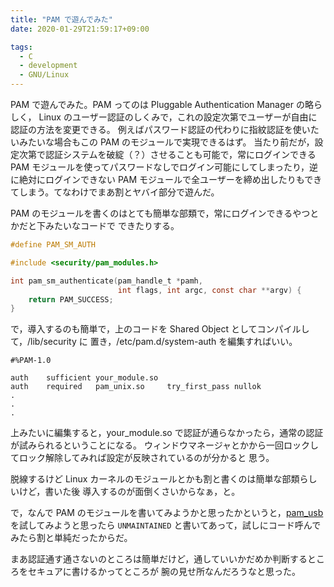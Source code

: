 ```yaml
---
title: "PAM で遊んでみた"
date: 2020-01-29T21:59:17+09:00

tags:
  - C
  - development
  - GNU/Linux
---
```


PAM で遊んでみた。PAM ってのは Pluggable Authentication Manager の略らしく，
Linux のユーザー認証のしくみで，これの設定次第でユーザーが自由に認証の方法を変更できる。
例えばパスワード認証の代わりに指紋認証を使いたいみたいな場合もこの PAM のモジュールで実現できるはず。
当たり前だが，設定次第で認証システムを破綻（？）させることも可能で，常にログインできる PAM
モジュールを使ってパスワードなしでログイン可能にしてしまったり，逆に絶対にログインできない PAM
モジュールで全ユーザーを締め出したりもできてしまう。てなわけでまあ割とヤバイ部分で遊んだ。

PAM のモジュールを書くのはとても簡単な部類で，常にログインできるやつとかだと下みたいなコードで
できたりする。

```c
#define PAM_SM_AUTH

#include <security/pam_modules.h>

int pam_sm_authenticate(pam_handle_t *pamh,
                        int flags, int argc, const char **argv) {
    return PAM_SUCCESS;
}
```

で，導入するのも簡単で，上のコードを Shared Object としてコンパイルして，/lib/security に
置き，/etc/pam.d/system-auth を編集すればいい。

```
#%PAM-1.0

auth    sufficient your_module.so
auth    required   pam_unix.so     try_first_pass nullok
.
.
.
```

上みたいに編集すると，your_module.so で認証が通らなかったら，通常の認証が試みられるということになる。
ウィンドウマネージャとかから一回ロックしてロック解除してみれば設定が反映されているのが分かると
思う。

脱線するけど Linux カーネルのモジュールとかも割と書くのは簡単な部類らしいけど，書いた後
導入するのが面倒くさいからなぁ，と。

で，なんで PAM のモジュールを書いてみようかと思ったかというと，[pam_usb](https://github.com/aluzzardi/pam_usb)
を試してみようと思ったら `UNMAINTAINED` と書いてあって，試しにコード呼んでみたら割と単純だったからだ。

まあ認証通す通さないのところは簡単だけど，通していいかだめか判断するところをセキュアに書けるかってところが
腕の見せ所なんだろうなと思った。

